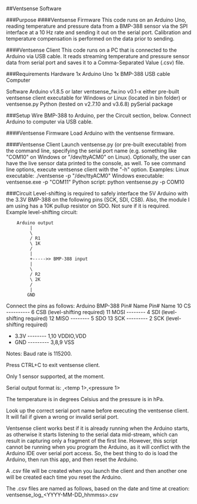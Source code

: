 ##Ventsense Software

###Purpose
####Ventsense Firmware
This code runs on an Arduino Uno, reading temperature and pressure data from a BMP-388 sensor 
via the SPI interface at a 10 Hz rate and sending it out on the serial port. Calibration and 
temperature compensation is performed on the data prior to sending.

####Ventsense Client
This code runs on a PC that is connected to the Arduino via USB cable. It reads streaming 
temperature and pressure sensor data from serial port and saves it to a Comma-Separated 
Value (.csv) file. 


###Requirements
Hardware
   1x Arduino Uno
   1x BMP-388
   USB cable
   Computer
    
Software
   Arduino v1.8.5 or later
   ventsense_fw.ino v0.1-x
   either
      pre-built ventsense client executable for Windows or Linux (located in bin folder)
   or
      ventsense.py
      Python (tested on v2.7.10 and v3.6.8)
      pySerial package
    
###Setup
Wire BMP-388 to Arduino, per the Circuit section, below. Connect Arduino to computer via USB cable.

####Ventsense Firmware
Load Arduino with the ventsense firmware.

####Ventsense Client
Launch ventsense.py (or pre-built executable) from the command line, specifying the serial port name 
(e.g. something like "COM10" on Windows or "/dev/ttyACM0" on Linux). Optionally, the user can have 
the live sensor data printed to the console, as well. To see command line options, execute ventsense
client with the "-h" option. Examples:
   Linux executable:
      ./ventsense -p "/dev/ttyACM0"
   Windows executable:
      ventsense.exe -p "COM11"
   Python script:
      python ventsense.py -p COM10


###Circuit
Level-shifting is required to safely interface the 5V Arduino with the 3.3V BMP-388 on the following 
pins (SCK, SDI, CSB). Also, the module I am using has a 10K pullup resistor on SDO. Not sure if it is 
required. Example level-shifting circuit:
 
        Arduino output
             |
             \
             / R1
             \ 1K
             /
             |
             +----->> BMP-388 input
             |
             \
             / R2
             \ 2K
             /
             |
            GND
 
Connect the pins as follows:
Arduino             BMP-388
Pin#  Name          Pin#  Name
10    CS ---------- 6     CSB         (level-shifting required)
11    MOSI -------- 4     SDI         (level-shifting required)
12    MISO -------- 5     SDO
13    SCK --------- 2     SCK         (level-shifting required)
 -    3.3V -------- 1,10  VDDIO,VDD
 -    GND --------- 3,8,9 VSS
      
      
Notes:
Baud rate is 115200.

Press CTRL+C to exit ventsense client.
 
Only 1 sensor supported, at the moment.

Serial output format is:
<timestamp>,<temp 1>,<pressure 1>

The temperature is in degrees Celsius and the pressure is in hPa.

Look up the correct serial port name before executing the ventsense client. It will fail if given a
wrong or invalid serial port.

Ventsense client works best if it is already running when the Arduino starts, as otherwise it starts
listening to the serial data mid-stream, which can result in capturing only a fragment of the first 
line. However, this script cannot be running when you program the Arduino, as it will conflict with 
the Arduino IDE over serial port access. So, the best thing to do is load the Arduino, then run this 
app, and then reset the Arduino.

A .csv file will be created when you launch the client and then another one will be created each 
time you reset the Arduino.

The .csv files are named as follows, based on the date and time at creation:
    ventsense_log_<YYYY-MM-DD_hhmmss>.csv 

